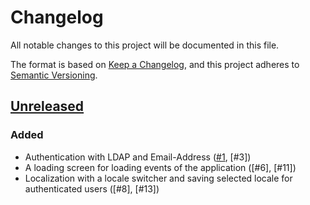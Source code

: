# Changelog
All notable changes to this project will be documented in this file.

The format is based on [Keep a Changelog](https://keepachangelog.com/en/1.0.0/),
and this project adheres to [Semantic Versioning](https://semver.org/spec/v2.0.0.html).

## [Unreleased]
### Added
- Authentication with LDAP and Email-Address ([#1], [#3])
- A loading screen for loading events of the application ([#6], [#11])
- Localization with a locale switcher and saving selected locale for authenticated users ([#8], [#13])

[#1]: https://github.com/THM-Health/PILOS/issues/1
[#1]: https://github.com/THM-Health/PILOS/issues/3
[#1]: https://github.com/THM-Health/PILOS/issues/6
[#1]: https://github.com/THM-Health/PILOS/issues/8
[#1]: https://github.com/THM-Health/PILOS/issues/11
[#1]: https://github.com/THM-Health/PILOS/issues/13
[unreleased]: https://github.com/THM-Health/PILOS/compare/3c8359cdb0395546fe97aeabf1a40f93002b182c...HEAD
